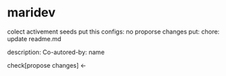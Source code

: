 # maridev
colect activement seeds put this configs: 
no proporse changes put: 
chore: update readme.md 


description:
Co-autored-by: name <email>
  
  check[propose changes] <- 
